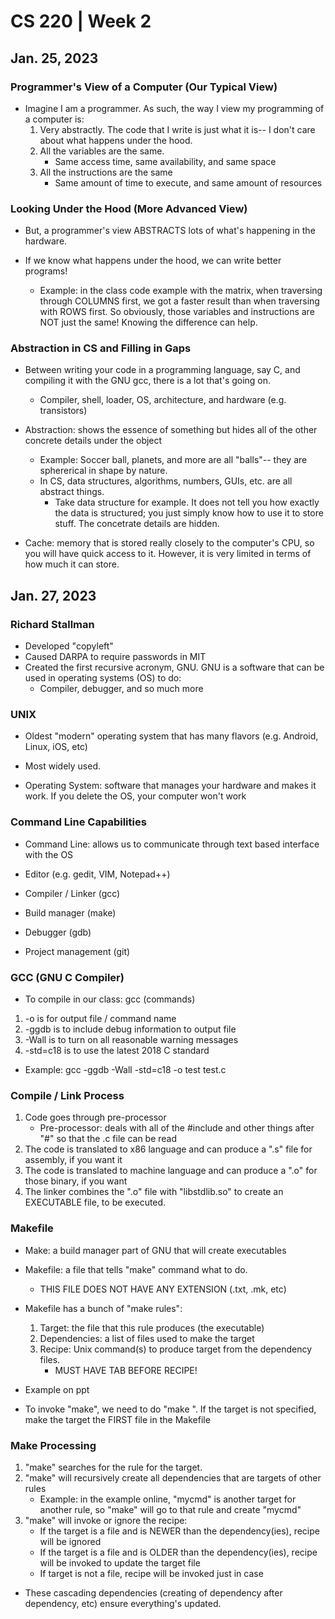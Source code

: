 # CS 220 | Week 2

## Jan. 25, 2023

### Programmer's View of a Computer (Our Typical View) 

- Imagine I am a programmer. As such, the way I view my programming of a computer is: 
    1. Very abstractly. The code that I write is just what it is-- I don't care about what happens under the hood. 
    2. All the variables are the same. 
        - Same access time, same availability, and same space 
    3. All the instructions are the same 
        - Same amount of time to execute, and same amount of resources

### Looking Under the Hood (More Advanced View)

- But, a programmer's view ABSTRACTS lots of what's happening in the hardware. 

- If we know what happens under the hood, we can write better programs! 
    - Example: in the class code example with the matrix, when traversing through COLUMNS first, we got a faster result than when traversing with ROWS first. So obviously, those variables and instructions are NOT just the same! Knowing the difference can help.

### Abstraction in CS and Filling in Gaps

- Between writing your code in a programming language, say C, and compiling it with the GNU gcc, there is a lot that's going on. 
    - Compiler, shell, loader, OS, architecture, and hardware (e.g. transistors) 

- Abstraction: shows the essence of something but hides all of the other concrete details under the object 
    - Example: Soccer ball, planets, and more are all "balls"-- they are sphererical in shape by nature. 
    - In CS, data structures, algorithms, numbers, GUIs, etc. are all abstract things. 
        - Take data structure for example. It does not tell you how exactly the data is structured; you just simply know how to use it to store stuff. The concetrate details are hidden. 

- Cache: memory that is stored really closely to the computer's CPU, so you will have quick access to it. However, it is very limited in terms of how much it can store. 

## Jan. 27, 2023

### Richard Stallman
- Developed "copyleft" 
- Caused DARPA to require passwords in MIT
- Created the first recursive acronym, GNU. GNU is a software that can be used in operating systems (OS) to do: 
    - Compiler, debugger, and so much more 

### UNIX
- Oldest "modern" operating system that has many flavors (e.g. Android, Linux, iOS, etc) 

- Most widely used.

- Operating System: software that manages your hardware and makes it work. If you delete the OS, your computer won't work

### Command Line Capabilities

- Command Line: allows us to communicate through text based interface with the OS 

- Editor (e.g. gedit, VIM, Notepad++)
- Compiler / Linker (gcc)
- Build manager (make) 
- Debugger (gdb)
- Project management (git)

### GCC (GNU C Compiler)
- To compile in our class: 
    gcc (commands) 

1. -o is for output file / command name
2. -ggdb is to include debug information to output file 
3. -Wall is to turn on all reasonable warning messages 
4. -std=c18 is to use the latest 2018 C standard 

- Example: gcc -ggdb -Wall -std=c18 -o test test.c 

### Compile / Link Process
1. Code goes through pre-processor
    - Pre-processor: deals with all of the #include and other things after "#" so that the .c file can be read 
2. The code is translated to x86 language and can produce a ".s" file for assembly, if you want it 
3. The code is translated to machine language and can produce a ".o" for those binary, if you want 
4. The linker combines the ".o" file with "libstdlib.so" to create an EXECUTABLE file, to be executed. 

### Makefile

- Make: a build manager part of GNU that will create executables

- Makefile: a file that tells "make" command what to do. 
    - THIS FILE DOES NOT HAVE ANY EXTENSION (.txt, .mk, etc)

- Makefile has a bunch of "make rules": 
    1. Target: the file that this rule produces (the executable)
    2. Dependencies: a list of files used to make the target 
    3. Recipe: Unix command(s) to produce target from the dependency files.
        - MUST HAVE TAB BEFORE RECIPE!

- Example on ppt

- To invoke "make", we need to do "make <target>". If the target is not specified, make the target the FIRST file in the Makefile

### Make Processing

1. "make" searches for the rule for the target. 
2. "make" will recursively create all dependencies that are targets of other rules 
    - Example: in the example online, "mycmd" is another target for another rule, so "make" will go to that rule and create "mycmd" 
3. "make" will invoke or ignore the recipe: 
    - If the target is a file and is NEWER than the dependency(ies), recipe will be ignored
    - If the target is a file and is OLDER than the dependency(ies), recipe will be invoked to update the target file 
    - If target is not a file, recipe will be invoked just in case

- These cascading dependencies (creating of dependency after dependency, etc) ensure everything's updated.

